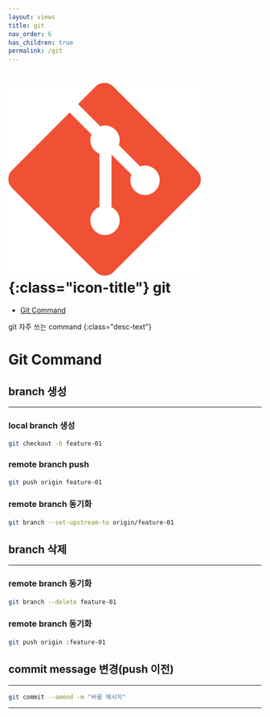 ```yaml
---
layout: views
title: git
nav_order: 6
has_children: true
permalink: /git
---
```


# ![git icon](/assets/images/icon/Git-Icon-1788C.png){:class="icon-title"} git

* [Git Command](#git-command)

git 자주 쓰는 command
{:class="desc-text"}

# Git Command


## branch 생성
---

### local branch 생성

```bash
git checkout -b feature-01
```

### remote branch push
```bash
git push origin feature-01
```

### remote branch 동기화
```bash
git branch --set-upstream-to origin/feature-01
```

## branch 삭제
---

### remote branch 동기화
```bash
git branch --delete feature-01
```

### remote branch 동기화
```bash
git push origin :feature-01
```

## commit message 변경(push 이전)
---

```bash
git commit --amend -m "바꿀 메시지"
```

---
